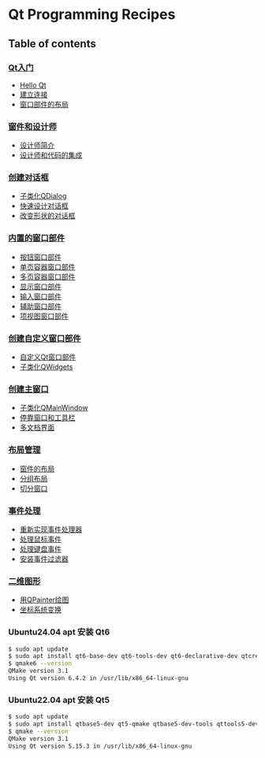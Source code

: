 # Qt Programming Recipes

## Table of contents

### [Qt入门](getting_started)
- [Hello Qt](getting_started/hello_qt)
- [建立连接](getting_started/making_connections)
- [窗口部件的布局](getting_started/laying_out_widgets)

### [窗件和设计师](widgets_and_designer)
- [设计师简介](widgets_and_designer/designer_introduction)
- [设计师和代码的集成](widgets_and_designer/designer_integration_with_code)

### [创建对话框](creating_dialogs)
- [子类化QDialog](creating_dialogs/subclassing_qdialog)
- [快速设计对话框](creating_dialogs/rapid_dialog_design)
- [改变形状的对话框](creating_dialogs/shape_changing_dialogs)

### [内置的窗口部件](built_in_widgets)
- [按钮窗口部件](built_in_widgets/button_widgets)
- [单页容器窗口部件](built_in_widgets/single_page_container_widgets)
- [多页容器窗口部件](built_in_widgets/multi_page_container_widgets)
- [显示窗口部件](built_in_widgets/display_widgets)
- [输入窗口部件](built_in_widgets/input_widgets)
- [辅助窗口部件](built_in_widgets/utility_widgets)
- [项视图窗口部件](built_in_widgets/item_view_widgets)

### [创建自定义窗口部件](creating_custom_widgets)
- [自定义Qt窗口部件](creating_custom_widgets/customizing_qt_widgets)
- [子类化QWidgets](creating_custom_widgets/subclassing_qwidget)

### [创建主窗口](creating_main_windows)
- [子类化QMainWindow](creating_main_windows/subclassing_qmainwindow)
- [停靠窗口和工具栏](creating_main_windows/dock_windows_and_toolbars)
- [多文档界面](creating_main_windows/multiple_document_interface)

### [布局管理](layout_management)
- [窗件的布局](layout_management/layout_of_widgets)
- [分组布局](layout_management/stacked_layouts)
- [切分窗口](layout_management/splitters)

### [事件处理](event_processing)
- [重新实现事件处理器](event_processing/reimplementing_event_handlers)
- [处理鼠标事件](event_processing/processing_mouse_event)
- [处理键盘事件](event_processing/processing_keyboard_event)
- [安装事件过滤器](event_processing/installing_event_filters)

### [二维图形](2d_graphics)
- [用QPainter绘图](2d_graphics/painting_with_qpainter)
- [坐标系统变换](2d_graphics/coordinate_system_transformations)


### Ubuntu24.04 apt 安装 Qt6

```bash
$ sudo apt update
$ sudo apt install qt6-base-dev qt6-tools-dev qt6-declarative-dev qtcreator
$ qmake6 --version
QMake version 3.1
Using Qt version 6.4.2 in /usr/lib/x86_64-linux-gnu
```

### Ubuntu22.04 apt 安装 Qt5

```bash
$ sudo apt update
$ sudo apt install qtbase5-dev qt5-qmake qtbase5-dev-tools qttools5-dev-tools qttools5-dev
$ qmake --version
QMake version 3.1
Using Qt version 5.15.3 in /usr/lib/x86_64-linux-gnu
```
